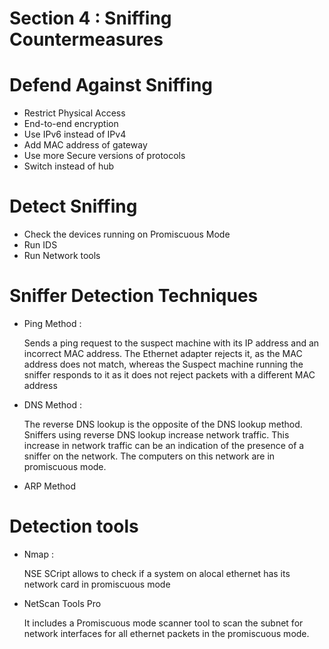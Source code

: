 # Section 4 : Sniffing Countermeasures
# Defend Against Sniffing
- Restrict Physical Access
- End-to-end encryption
- Use IPv6 instead of IPv4
- Add MAC address of gateway
- Use more Secure versions of protocols
- Switch instead of hub

# Detect Sniffing
- Check the devices running on Promiscuous Mode
- Run IDS
- Run Network tools

# Sniffer Detection Techniques
- Ping Method :
  
    Sends a ping request to the suspect machine with its IP address and an incorrect MAC address. The Ethernet adapter
    rejects it, as the MAC address does not match, whereas the Suspect machine running the sniffer responds to it as it does
    not reject packets with a different MAC address

- DNS Method :
  
  The reverse DNS lookup is the opposite of the DNS lookup method. Sniffers using
  reverse DNS lookup increase network traffic. This increase in network traffic can be an
  indication of the presence of a sniffer on the network. The computers on this network
  are in promiscuous mode.
 
- ARP Method

# Detection tools
- Nmap :
  
  NSE SCript allows to check if a system on alocal ethernet has its network card in promiscuous mode

- NetScan Tools Pro

  It includes a Promiscuous mode scanner tool to scan the subnet for network interfaces for all ethernet packets in the promiscuous mode.

